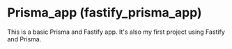 # Prisma_app (fastify_prisma_app)
This is a basic Prisma and Fastify app. It's also my first project using Fastify and Prisma.
